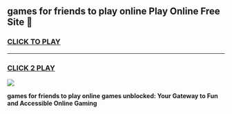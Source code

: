 
## games for friends to play online Play Online Free Site 👋
<h3>
<a href="https://download.freeplayer.one?title=games_for_friends_to_play_online&ref=21F">CLICK TO PLAY</a></h3>
<hr>

<h3>
<a href="https://download.freeplayer.one?title=games_for_friends_to_play_online&ref=21F">CLICK 2 PLAY</a>
  
</h3>

<a href="https://download.freeplayer.one?title=games_for_friends_to_play_online&ref=21F"><img src="https://cdnb.artstation.com/p/assets/images/images/032/539/853/original/anto-thomas-button-gif.gif"></a>


**games for friends to play online games unblocked: Your Gateway to Fun and Accessible Online Gaming**
